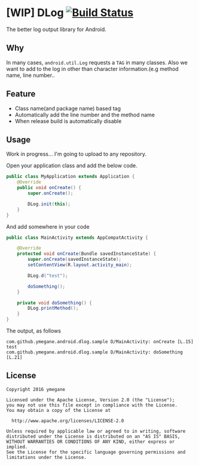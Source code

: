# [WIP] DLog [![Build Status](https://travis-ci.org/ymegane/DLog.svg?branch=master)](https://travis-ci.org/ymegane/DLog)
The better log output library for Android.

## Why
In many cases, `android.util.Log` requests a `TAG` in many classes.
Also we want to add to the log in other than character information.(e.g method name, line number..

## Feature
- Class name(and package name) based tag
- Automatically add the line number and the method name
- When release build is automatically disable

## Usage
Work in progress...
I'm going to upload to any repository.

Open your application class and add the below code.

```java
public class MyApplication extends Application {
    @Override
    public void onCreate() {
        super.onCreate();

        DLog.init(this);
    }
}
```

And add somewhere in your code
```java
public class MainActivity extends AppCompatActivity {

    @Override
    protected void onCreate(Bundle savedInstanceState) {
        super.onCreate(savedInstanceState);
        setContentView(R.layout.activity_main);

        DLog.d("test");

        doSomething();
    }

    private void doSomething() {
        DLog.printMethod();
    }
}
```

The output, as follows
```
com.github.ymegane.android.dlog.sample D/MainActivity: onCreate [L.15] test
com.github.ymegane.android.dlog.sample D/MainActivity: doSomething [L.21]
```

## License

```
Copyright 2016 ymegane

Licensed under the Apache License, Version 2.0 (the "License");
you may not use this file except in compliance with the License.
You may obtain a copy of the License at

  http://www.apache.org/licenses/LICENSE-2.0

Unless required by applicable law or agreed to in writing, software
distributed under the License is distributed on an "AS IS" BASIS,
WITHOUT WARRANTIES OR CONDITIONS OF ANY KIND, either express or implied.
See the License for the specific language governing permissions and
limitations under the License.
```